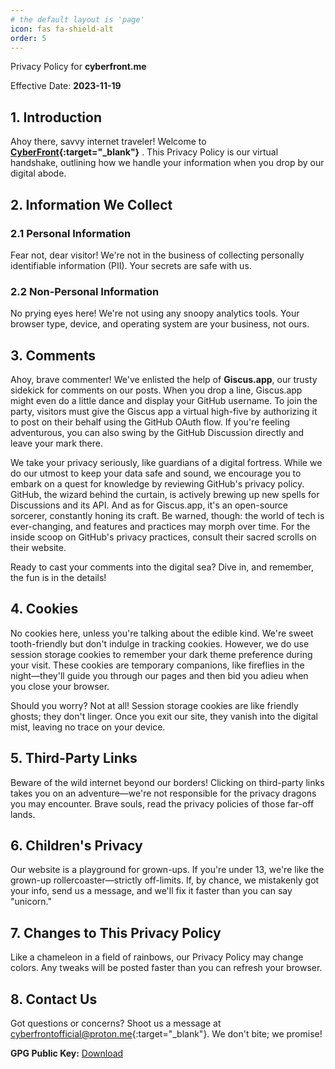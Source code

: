 ```yaml
---
# the default layout is 'page'
icon: fas fa-shield-alt
order: 5
---
```


Privacy Policy for **cyberfront.me**

Effective Date: **2023-11-19**

## 1. Introduction

Ahoy there, savvy internet traveler! Welcome to **[CyberFront](https://cyberfront.me){:target="_blank"}** . This Privacy Policy is our virtual handshake, outlining how we handle your information when you drop by our digital abode.

## 2. Information We Collect

### 2.1 Personal Information

Fear not, dear visitor! We're not in the business of collecting personally identifiable information (PII). Your secrets are safe with us.

### 2.2 Non-Personal Information

No prying eyes here! We're not using any snoopy analytics tools. Your browser type, device, and operating system are your business, not ours.

## 3. Comments
Ahoy, brave commenter! We've enlisted the help of **Giscus.app**, our trusty sidekick for comments on our posts. When you drop a line, Giscus.app might even do a little dance and display your GitHub username. To join the party, visitors must give the Giscus app a virtual high-five by authorizing it to post on their behalf using the GitHub OAuth flow. If you're feeling adventurous, you can also swing by the GitHub Discussion directly and leave your mark there.

We take your privacy seriously, like guardians of a digital fortress. While we do our utmost to keep your data safe and sound, we encourage you to embark on a quest for knowledge by reviewing GitHub's privacy policy. GitHub, the wizard behind the curtain, is actively brewing up new spells for Discussions and its API. And as for Giscus.app, it's an open-source sorcerer, constantly honing its craft. Be warned, though: the world of tech is ever-changing, and features and practices may morph over time. For the inside scoop on GitHub's privacy practices, consult their sacred scrolls on their website.

Ready to cast your comments into the digital sea? Dive in, and remember, the fun is in the details!



## 4. Cookies

No cookies here, unless you're talking about the edible kind. We're sweet tooth-friendly but don't indulge in tracking cookies. However, we do use session storage cookies to remember your dark theme preference during your visit. These cookies are temporary companions, like fireflies in the night—they'll guide you through our pages and then bid you adieu when you close your browser.

Should you worry? Not at all! Session storage cookies are like friendly ghosts; they don't linger. Once you exit our site, they vanish into the digital mist, leaving no trace on your device.

## 5. Third-Party Links

Beware of the wild internet beyond our borders! Clicking on third-party links takes you on an adventure—we're not responsible for the privacy dragons you may encounter. Brave souls, read the privacy policies of those far-off lands.

## 6. Children's Privacy

Our website is a playground for grown-ups. If you're under 13, we're like the grown-up rollercoaster—strictly off-limits. If, by chance, we mistakenly got your info, send us a message, and we'll fix it faster than you can say "unicorn."

## 7. Changes to This Privacy Policy

Like a chameleon in a field of rainbows, our Privacy Policy may change colors. Any tweaks will be posted faster than you can refresh your browser.

## 8. Contact Us
Got questions or concerns? Shoot us a message at [cyberfrontofficial@proton.me](mailto:cyberfrontofficial@proton.me){:target="_blank"}. We don't bite; we promise!

**GPG Public Key:** [Download](https://keys.openpgp.org/vks/v1/by-fingerprint/B2A1748F33BAE85E5A9C49C741EBAB900757D730)

